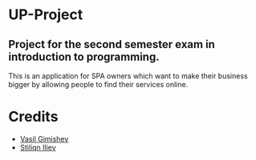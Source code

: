 # UP-Project
## Project for the second semester exam in introduction to programming.
This is an application for SPA owners which want to make their business bigger by allowing people to find their services online. 
# Credits
- [Vasil Gimishev](https://github.com/gimishev "Vasil Gimishev")
- [Stiliqn Iliev](https://github.com/sdi12 "Stiliqn Iliev")
